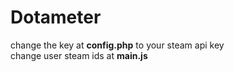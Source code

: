 # Dotameter
change the key at <b>config.php</b> to your steam api key<br>
change user steam ids at <b>main.js</b> 
